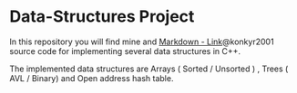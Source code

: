 # Data-Structures Project 
In this repository you will find mine and 	[Markdown - Link](#https://github.com/konkyr2001)@konkyr2001 source code for implementing several data structures in C++.

The implemented data structures are Arrays ( Sorted / Unsorted ) , Trees ( AVL / Binary) and Open address hash table.
